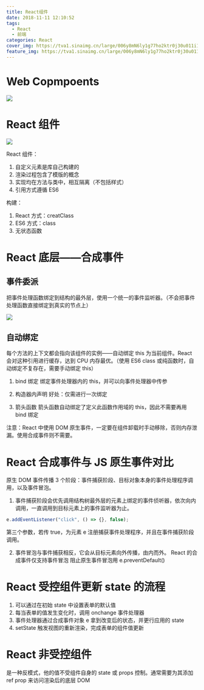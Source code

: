 ```yaml
---
title: React组件
date: 2018-11-11 12:10:52
tags:
  - React
  - 前端
categories: React
cover_img: https://tva1.sinaimg.cn/large/006y8mN6ly1g77ho2ktr0j30u011i1l0.jpg
feature_img: https://tva1.sinaimg.cn/large/006y8mN6ly1g77ho2ktr0j30u011i1l0.jpg
---
```


# Web Copmpoents

![](https://tva1.sinaimg.cn/large/006y8mN6ly1g6j6p2nvl3j314i0oqgm8.jpg)

# React 组件

![](https://tva1.sinaimg.cn/large/006y8mN6ly1g6j6p1c7t9j31am0gejro.jpg)

React 组件：

1. 自定义元素是库自己构建的
2. 渲染过程包含了模版的概念
3. 实现均在方法与类中，相互隔离（不包括样式）
4. 引用方式遵循 ES6

构建：

1. React 方式：creatClass
2. ES6 方式：class
3. 无状态函数

# React 底层——合成事件

## 事件委派

把事件处理函数绑定到结构的最外层，使用一个统一的事件监听器。（不会把事件处理函数直接绑定到真实的节点上）

<!-- more -->

![](https://tva1.sinaimg.cn/large/006y8mN6ly1g6j6p4jv10j31b20tmjse.jpg)

## 自动绑定

每个方法的上下文都会指向该组件的实例——自动绑定 this 为当前组件。React 会对这种引用进行缓存，达到 CPU 内存最优。（使用 ES6 class 或纯函数时，自动绑定不复存在，需要手动绑定 this）

1. bind 绑定
   绑定事件处理器内的 this，并可以向事件处理器中传参

2. 构造器内声明
   好处：仅需进行一次绑定

3. 箭头函数
   箭头函数自动绑定了定义此函数作用域的 this，因此不需要再用 bind 绑定

注意：React 中使用 DOM 原生事件，一定要在组件卸载时手动移除，否则内存泄漏。使用合成事件则不需要。

# React 合成事件与 JS 原生事件对比

原生 DOM 事件传播 3 个阶段：事件捕获阶段、目标对象本身的事件处理程序调用，以及事件冒泡。

1. 事件捕获阶段会优先调用结构树最外层的元素上绑定的事件侦听器，依次向内调用，一直调用到目标元素上的事件监听器为止。

```javascript
e.addEventListener("click", () => {}, false);
```

第三个参数，若传 true，为元素 e 注册捕获事件处理程序，并且在事件捕获阶段调用。

2. 事件冒泡与事件捕获相反，它会从目标元素向外传播，由内而外。
   React 的合成事件仅支持事件冒泡
   阻止原生事件冒泡用 e.preventDefault()

# React 受控组件更新 state 的流程

1. 可以通过在初始 state 中设置表单的默认值
2. 每当表单的值发生变化时，调用 onchange 事件处理器
3. 事件处理器通过合成事件对象 e 拿到改变后的状态，并更行应用的 state
4. setState 触发视图的重新渲染，完成表单的组件值更新

# React 非受控组件

是一种反模式，他的值不受组件自身的 state 或 props 控制。通常需要为其添加 ref prop 来访问渲染后的底层 DOM
